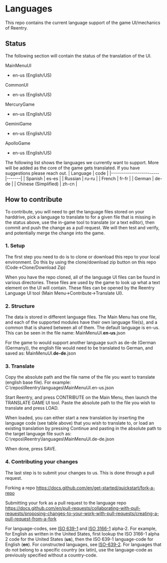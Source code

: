 # Languages
This repo contains the current language support of the game UI/mechanics of Reentry.

## Status
The following section will contain the status of the translation of the UI.

MainMenuUI
- en-us (English/US)

CommonUI
- en-us (English/US)

MercuryGame
- en-us (English/US)

GeminiGame
- en-us (English/US)

ApolloGame
- en-us (English/US)

The following list shows the languages we currently want to support. More will be added as the core of the game gets translated. If you have suggestions please reach out.
|        Language        | code  |
|------------------------|-------|
| Spanish                | es-es |
| Russian                | ru-ru |
| French                 | fr-fr |
| German                 | de-de |
| Chinese (Simplified)   | zh-cn |

## How to contribute
To contribute, you will need to get the language files stored on your harddrive, pick a language to translate to for a given file that is missing in the status above, use the in-game tool to translate (or a text editor), then commit and push the change as a pull request. We will then test and verify, and potentially merge the change into the game.

### 1. Setup
The first step you need to do is to clone or download this repo to your local environment.
Do this by using the clone/download zip button on this repo (Code->Clone/Download Zip)

When you have the repo cloned, all of the language UI files can be found in various directories. These files are used by the game to look up what a text element on the UI will contain.
These files can be opened by the Reentry Language UI tool  (Main Menu->Contribute->Translate UI).

### 2. Structure
The data is stored in different language files. The Main Menu has one file, and each of the supported modules have their own language file(s), and a common that is shared between all of them.
The default language is en-us. This can be seen in the file name:
MainMenuUI.**en-us**.json

For the game to would support another language such as de-de (German (Germany)), the english file would need to be translated to German, and saved as:
MainMenuUI.**de-de**.json

### 3. Translate
Copy the absolute path and the file name of the file you want to translate (english base file). For example:
C:\repos\Reentry\languages\MainMenuUI.en-us.json

Start Reentry, and press CONTRIBUTE on the Main Menu, then launch the TRANSLATE GAME UI tool.
Paste the absolute path to the file you wish to translate and press LOAD.

When loaded, you can either start a new translation by inserting the language code (see table above) that you wish to translate to, or load an existing translation by pressing Continue and pasting in the absolute path to the target language file such as:
C:\repos\Reentry\languages\MainMenuUI.de-de.json

When done, press SAVE.

### 4. Contributing your changes
The last step is to submit your changes to us. This is done through a pull request.

Forking a repo
https://docs.github.com/en/get-started/quickstart/fork-a-repo

Submitting your fork as a pull request to the language repo
https://docs.github.com/en/pull-requests/collaborating-with-pull-requests/proposing-changes-to-your-work-with-pull-requests/creating-a-pull-request-from-a-fork

For language-codes, see [ISO 639-1](https://en.wikipedia.org/wiki/List_of_ISO_639-1_codes) and [ISO 3166-1](https://en.wikipedia.org/wiki/List_of_ISO_3166_country_codes) alpha-2. For example, for English as written in the United States, first lookup the ISO 3166-1 alpha 2 code for the United States (**us**), then the ISO 639-1 language-code for English (**en**). For constructed languages, see [ISO-639-2](https://en.wikipedia.org/wiki/List_of_ISO_639-2_codes). For languages that do not belong to a specific country (ex latin), use the language-code as previously specified without a country-code.
